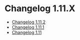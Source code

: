 # Changelog 1.11.X

*   [Changelog 1.11.2](changelog-1.11.2.md)
*   [Changelog 1.11.1](changelog-1.11.1.md)
*   [Changelog 1.11](changelog-1.11.md)

